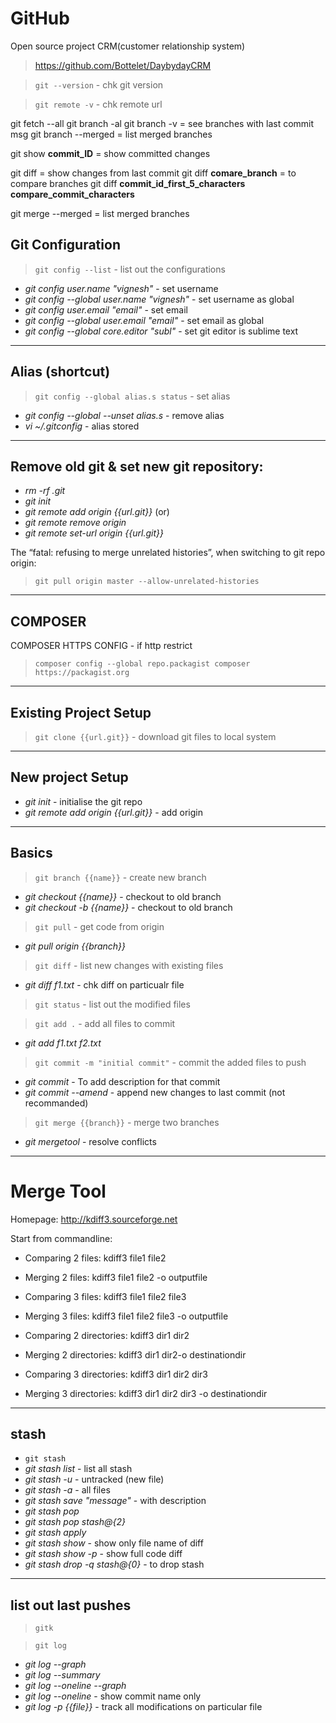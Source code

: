 # GitHub

Open source project CRM(customer relationship system)
> https://github.com/Bottelet/DaybydayCRM

> `git --version` - chk git version

> `git remote -v` - chk remote url

git fetch --all
git branch -al
git branch -v = see branches with last commit msg
git branch --merged = list merged branches

git show __commit_ID__ = show committed changes

git diff = show changes from last commit
git diff __comare_branch__ = to compare branches
git diff __commit_id_first_5_characters__ __compare_commit_characters__

git merge --merged = list merged branches

## Git Configuration
> `git config --list` - list out the configurations
- *git config user.name "vignesh"* - set username
- *git config --global user.name "vignesh"* - set username as global
- *git config user.email "email"* - set email
- *git config --global user.email "email"* - set email as global
- *git config --global core.editor "subl"* - set git editor is sublime text
___

## Alias (shortcut)
> `git config --global alias.s status` - set alias
- *git config --global --unset alias.s* - remove alias
- *vi ~/.gitconfig* - alias stored
___

## Remove old git & set new git repository:
- *rm -rf .git*
- *git init*
- *git remote add origin {{url.git}}*
(or)
- *git remote remove origin*
- *git remote set-url origin {{url.git}}*

The “fatal: refusing to merge unrelated histories”, when switching to git repo origin:
> `git pull origin master --allow-unrelated-histories`
___

## COMPOSER
COMPOSER HTTPS CONFIG - if http restrict
> `composer config --global repo.packagist composer https://packagist.org`
___

## Existing Project Setup
> `git clone {{url.git}}` - download git files to local system
___

## New project Setup
- *git init* - initialise the git repo
- *git remote add origin {{url.git}}* - add origin
___

## Basics
> `git branch {{name}}` - create new branch
- *git checkout {{name}}* - checkout to old branch
- *git checkout -b {{name}}* - checkout to old branch

> `git pull` - get code from origin
- *git pull origin {{branch}}*

> `git diff` - list new changes with existing files
- *git diff f1.txt* - chk diff on particualr file

> `git status` - list out the modified files

> `git add .` - add all files to commit
- *git add f1.txt f2.txt*

> `git commit -m "initial commit"` - commit the added files to push
- *git commit* - To add description for that commit
- *git commit --amend* - append new changes to last commit (not recommanded)

> `git merge {{branch}}` - merge two branches
- *git mergetool* - resolve conflicts
___

# Merge Tool
Homepage: http://kdiff3.sourceforge.net

Start from commandline:
- Comparing 2 files:       kdiff3 file1 file2
- Merging 2 files:         kdiff3 file1 file2 -o outputfile
- Comparing 3 files:       kdiff3 file1 file2 file3
- Merging 3 files:         kdiff3 file1 file2 file3 -o outputfile

- Comparing 2 directories: kdiff3 dir1 dir2
- Merging 2 directories:   kdiff3 dir1 dir2-o destinationdir
- Comparing 3 directories: kdiff3 dir1 dir2 dir3
- Merging 3 directories:   kdiff3 dir1 dir2 dir3 -o destinationdir

___

## stash
- `git stash`
- *git stash list* - list all stash
- *git stash -u* - untracked (new file)
- *git stash -a* - all files
- *git stash save "message"* - with description
- *git stash pop*
- *git stash pop stash@{2}*
- *git stash apply*
- *git stash show* - show only file name of diff
- *git stash show -p* - show full code diff
- *git stash drop -q stash@{0}* - to drop stash
___

## list out last pushes
> `gitk`

> `git log`
- *git log --graph*
- *git log --summary*
- *git log --oneline --graph*
- *git log --oneline* - show commit name only
- *git log -p {{file}}* - track all modifications on particular file

